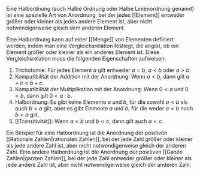Eine Halbordnung (auch Halbe Ordnung oder Halbe Linienordnung genannt) ist eine spezielle Art von Anordnung, bei der jedes [[Element]] entweder größer oder kleiner als jedes andere Element ist, aber nicht notwendigerweise gleich dem anderen Element.

Eine Halbordnung kann auf einer [[Menge]] von Elementen definiert werden, indem man eine Vergleichsrelation festlegt, die angibt, ob ein Element größer oder kleiner als ein anderes Element ist. Diese Vergleichsrelation muss die folgenden Eigenschaften aufweisen:

1.  Trichotomie: Für jedes Element $a$ gilt entweder $a = b$, $a < b$ oder $a > b$.
2.  Kompatibilität der Addition mit der Anordnung: Wenn $a < b$, dann gilt $a + c < b + c$.
3.  Kompatibilität der Multiplikation mit der Anordnung: Wenn $0 < a$ und $0 < b$, dann gilt $0 < a \cdot b$.
4.  Halbordnung: Es gibt keine Elemente $a$ und $b$, für die sowohl $a < b$ als auch $b < a$ gilt, aber es gibt Elemente $a$ und $b$, für die weder $a < b$ noch $b < a$ gilt.
5.  [[Transitivität]]: Wenn $a < b$ und $b < c$, dann gilt auch $a < c$.

Ein Beispiel für eine Halbordnung ist die Anordnung der positiven [[Rationale Zahlen|rationalen Zahlen]], bei der jede Zahl größer oder kleiner als jede andere Zahl ist, aber nicht notwendigerweise gleich der anderen Zahl. Eine andere Halbordnung ist die Anordnung der positiven [[Ganze Zahlen|ganzen Zahlen]], bei der jede Zahl entweder größer oder kleiner als jede andere Zahl ist, aber nicht notwendigerweise gleich der anderen Zahl.